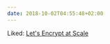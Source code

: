 ```yaml
---
date: 2018-10-02T04:55:48+02:00
---
```


Liked: [Let's Encrypt at Scale](https://engineering.autotrader.co.uk/2018/09/04/letsencrypt-at-scale.html)
